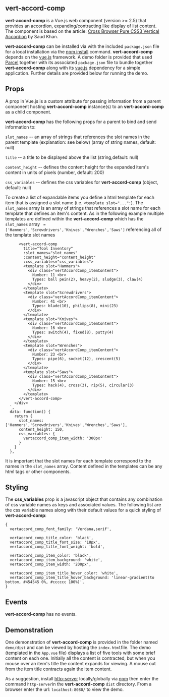 ## vert-accord-comp

**vert-accord-comp** is a Vue.js web component (version >= 2.5) that provides an accordion, expanding/contracting like display of list content.  The component is based on the article:  [Cross Browser Pure CSS3 Vertical Accordion](http://www.w3avenue.com/2010/04/02/cross-browser-pure-css3-vertical-accordion/) by Saud Khan. 

 **vert-accord-comp** can be installed via with the included `package.json` file for a local installation via the [npm install](https://docs.npmjs.com/cli/install.html "npm install") command.  **vert-accord-comp** depends on the [vue.js](https://vuejs.org/ "Vue.js") framework.  A demo folder is provided that used [Parcel](https://parceljs.org/) together with its associated `package.json` file to bundle together  **vert-accord-comp** along with its [vue.js](https://vuejs.org/ "Vue.js") dependency for a simple application.  Further details are provided below for running the demo.

## Props

A prop in Vue.js is a custom attribute for passing information from a parent component hosting **vert-accord-comp** instance(s) to an **vert-accord-comp** as a child component. 

**vert-accord-comp** has the following props for a parent to bind and send information to:

`slot_names` -- an array of strings that references the slot names in the parent template (explanation: see below) (array of string names, default: null)

`title` -- a title to be displayed above the list (string,default: null)

`content_height` --  defines the content height for the expanded item's content in units of pixels (number, default: 200)

`css_variables` -- defines the css variables for **vert-accord-comp** (object, default: null)

To create a list of expandable items you define a html template for each item that is assigned a slot name (i.e. `<template slot="...":`).  The `slot_names` array is an array of strings that references a slot name for each template that defines an item's content.  As in the following example multiple templates are defined within the **vert-accord-comp** which has the `slot_names`  array ` = ['Hammers','Screwdrivers','Knives','Wrenches','Saws']` referencing all of the template slot names 

```
      <vert-accord-comp
        title="Tool Inventory"
        :slot_names="slot_names"
        :content_height="content_height"
        :css_variables="css_variables">
        <template slot="Hammers">
          <div class="vertAccordComp_itemContent">
            Number: 11 <br>
            Types: ball pein(2), heavy(2), sludge(3), claw(4)
          </div>
        </template>
        <template slot="Screwdrivers">
          <div class="vertAccordComp_itemContent">
            Number: 41 <br>
            Types: blade(10), philips(8), mini(23)
          </div>
        </template>
        <template slot="Knives">
          <div class="vertAccordComp_itemContent">
            Number: 16 <br>
            Types: switch(4), fixed(8), putty(4)
          </div>
        </template>
        <template slot="Wrenches">
          <div class="vertAccordComp_itemContent">
            Number: 23 <br>
            Types: pipe(6), socket(12), crescent(5)
          </div>
        </template>
        <template slot="Saws">
          <div class="vertAccordComp_itemContent">
            Number: 15 <br>
            Types: hack(4), cross(3), rip(5), circular(3)
          </div>
        </template>
      </vert-accord-comp>
    </div>
  `,
  data: function() {
    return {
      slot_names:['Hammers','Screwdrivers','Knives','Wrenches','Saws'],
      content_height: 150,
      css_variables: {
        vertaccord_comp_item_width: '300px'
      }
    }
  },
```

It is important that the slot names for each template correspond to the names in the `slot_names` array.  Content defined in the templates can be any html tags or other components.  

## Styling

The **css_variables** prop is a javascript object that contains any combination of css variable names as keys and associated values.  The following list are the css variable names along with their default values for a quick styling of **vert-accord-comp**:

```
{
  vertaccord_comp_font_family: 'Verdana,serif',

  vertaccord_comp_title_color: 'black',
  vertaccord_comp_title_font_size: '18px',
  vertaccord_comp_title_font_weight: 'bold',

  vertaccord_comp_item_color: 'black',
  vertaccord_comp_item_background: 'white',
  vertaccord_comp_item_width: '200px',

  vertaccord_comp_item_title_hover_color: 'white',
  vertaccord_comp_item_title_hover_background: 'linear-gradient(to bottom, #454545 0%, #cccccc 100%)',
}
```

## Events

**vert-accord-comp** has no events.

## Demonstration

One demonstration of **vert-accord-comp**  is provided in the folder named `demo/dist` and can be viewed by hosting the `index.html`file.  The demo (templated in the `App.vue` file)  displays a list of five tools with some brief content on each one.  Initially all the content is contracted, but when you mouse over an item's title the content expands for viewing.  A mouse out from the item title contracts again the item content.

As a suggestion, install [http-server](https://www.npmjs.com/package/http-server "http-server") locally/globally via [npm](https://www.npmjs.com/ "npm") then enter the command `http-server`in the **vert-accord-comp** `dist` directory.  From a browser enter the url: `localhost:8080/` to view the demo.

